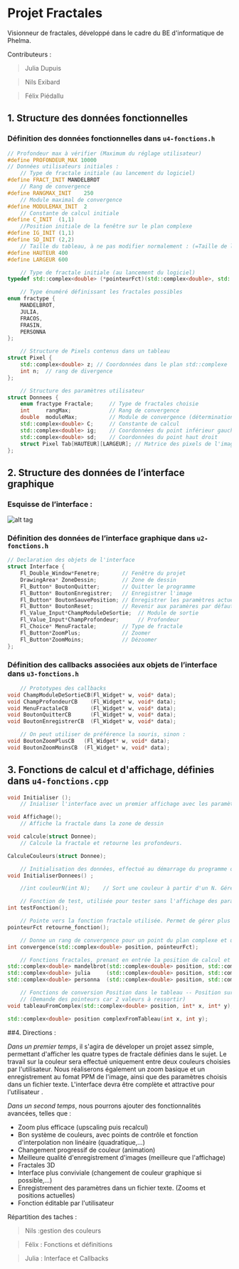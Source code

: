 Projet Fractales
======

Visionneur de fractales, développé dans le cadre du BE d'informatique de Phelma.

Contributeurs :

> Julia Dupuis

> Nils Exibard

> Félix Piédallu

## 1. Structure des données fonctionnelles

### Définition des données fonctionnelles dans ``u4-fonctions.h``
```c++
// Profondeur max à vérifier (Maximum du réglage utilisateur)
#define PROFONDEUR_MAX 10000
// Données utilisateurs initiales :
    // Type de fractale initiale (au lancement du logiciel)
#define FRACT_INIT MANDELBROT
    // Rang de convergence
#define RANGMAX_INIT    250
    // Module maximal de convergence
#define MODULEMAX_INIT  2
    // Constante de calcul initiale
#define C_INIT  (1,1)
    //Position initiale de la fenêtre sur le plan complexe
#define IG_INIT (1,1)
#define SD_INIT (2,2)
    // Taille du tableau, à ne pas modifier normalement : (=Taille de la fenêtre d'affichage en pixels)
#define HAUTEUR 400
#define LARGEUR 600

    // Type de fractale initiale (au lancement du logiciel)
typedef std::complex<double> (*pointeurFct)(std::complex<double>, std::complex<double>);

    // Type énuméré définissant les fractales possibles
enum fractype {
    MANDELBROT,
    JULIA,
    FRACOS,
    FRASIN,
    PERSONNA
};

    // Structure de Pixels contenus dans un tableau
struct Pixel {
    std::complex<double> z; // Coordonnées dans le plan std::complexe
    int n;  // rang de divergence
};

    // Structure des paramètres utilisateur
struct Donnees {
    enum fractype Fractale;     // Type de fractales choisie
    int     rangMax;            // Rang de convergence
    double  moduleMax;          // Module de convergence (détermination de la convergence on non de la fonction)
    std::complex<double> C;     // Constante de calcul
    std::complex<double> ig;    // Coordonnées du point inférieur gauche
    std::complex<double> sd;    // Coordonnées du point haut droit
    struct Pixel Tab[HAUTEUR][LARGEUR]; // Matrice des pixels de l'image.
};
```

## 2. Structure des données de l’interface graphique

### Esquisse de l’interface :
![alt tag](https://raw.github.com/salamandar/Fractalis/master/interface.png)

### Définition des données de l’interface graphique dans ``u2-fonctions.h``

```c++
// Declaration des objets de l'interface
struct Interface {
    Fl_Double_Window*Fenetre;       // Fenêtre du projet
    DrawingArea* ZoneDessin;        // Zone de dessin
    Fl_Button* BoutonQuitter;       // Quitter le programme
    Fl_Button* BoutonEnregistrer;   // Enregistrer l'image
    Fl_Button* BoutonSauvePosition; // Enregistrer les paramètres actuels
    Fl_Button* BoutonReset;         // Revenir aux paramères par défaut
    Fl_Value_Input*ChampModuleDeSortie;  // Module de sortie
    Fl_Value_Input*ChampProfondeur;      // Profondeur
    Fl_Choice* MenuFractale;        // Type de fractale
    Fl_Button*ZoomPlus;             // Zoomer
    Fl_Button*ZoomMoins;            // Dézoomer
};
```

### Définition des callbacks associées aux objets de l’interface dans ``u3-fonctions.h``
```c++
    // Prototypes des callbacks
void ChampModuleDeSortieCB(Fl_Widget* w, void* data);
void ChampProfondeurCB    (Fl_Widget* w, void* data);
void MenuFractaleCB       (Fl_Widget* w, void* data);
void BoutonQuitterCB      (Fl_Widget* w, void* data);
void BoutonEnregistrerCB  (Fl_Widget* w, void* data);

    // On peut utiliser de préférence la souris, sinon :
void BoutonZoomPlusCB   (Fl_Widget* w, void* data);
void BoutonZoomMoinsCB  (Fl_Widget* w, void* data);
```

## 3. Fonctions de calcul et d'affichage, définies dans ``u4-fonctions.cpp``
```c++
void Initialiser ();
    // Inialiser l'interface avec un premier affichage avec les paramètres par défaut

void Affichage();
    // Affiche la fractale dans la zone de dessin

void calcule(struct Donnee);
    // Calcule la fractale et retourne les profondeurs.

CalculeCouleurs(struct Donnee);

    // Initialisation des données, effectué au démarrage du programme ou au reset des paramètres
void InitialiserDonnees() ;

    //int couleurN(int N);    // Sort une couleur à partir d'un N. Géré par Nils ?

    // Fonction de test, utilisée pour tester sans l'affichage des paramètres sensibles
int testFonction();

    // Pointe vers la fonction fractale utilisée. Permet de gérer plus facilement les différents types.
pointeurFct retourne_fonction();

    // Donne un rang de convergence pour un point du plan complexe et une fonction
int convergence(std::complex<double> position, pointeurFct);

    // Fonctions fractales, prenant en entrée la position de calcul et le terme Zn de calcul de convergence
std::complex<double> mandelbrot(std::complex<double> position, std::complex<double> z);
std::complex<double> julia     (std::complex<double> position, std::complex<double> z);
std::complex<double> personna  (std::complex<double> position, std::complex<double> z);

    // Fonctions de conversion Position dans le tableau -- Position sur le plan complexe
    // (Demande des pointeurs car 2 valeurs à ressortir)
void tableauFromComplex(std::complex<double> position, int* x, int* y);

std::complex<double> position complexFromTableau(int x, int y);

```

##4. Directions :

*Dans un premier temps*, il s'agira de déveloper un projet assez simple, permettant d'afficher les quatre types de fractale définies dans le sujet.
Le travail sur la couleur sera effectué uniquement entre deux couleurs choisies par l'utilisateur.
Nous réaliserons également un zoom basique et un enregistrement au fomat PPM de l'image, ainsi que des paramètres choisis dans un fichier texte.
L'interface devra être complète et attractive pour l'utilisateur .


*Dans un second temps*, nous pourrons ajouter des fonctionnalités avancées, telles que :

* Zoom plus efficace (upscaling puis recalcul)
* Bon système de couleurs, avec points de contrôle et fonction d'interpolation non linéaire (quadratique,…)
* Changement progressif de couleur (animation)
* Meilleure qualité d'enregistrement d'images (meilleure que l'affichage)
* Fractales 3D
* Interface plus conviviale (changement de couleur graphique si possible,…)
* Enregistrement des paramètres dans un fichier texte. (Zooms et positions actuelles)
* Fonction éditable par l'utilisateur


Répartition des taches :
> Nils :gestion des couleurs

> Félix : Fonctions et définitions

> Julia : Interface et Callbacks


